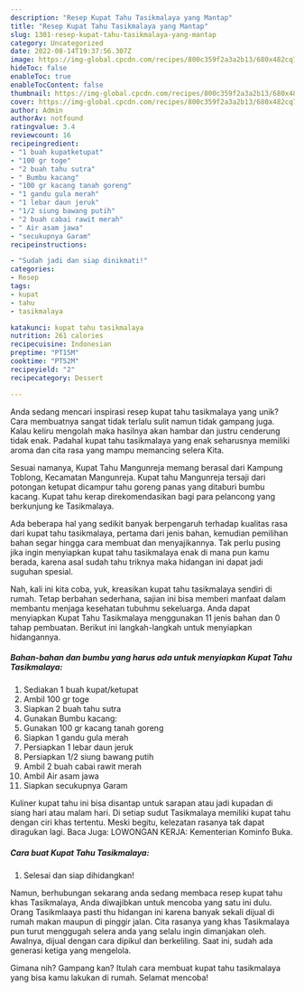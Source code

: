 ```yaml
---
description: "Resep Kupat Tahu Tasikmalaya yang Mantap"
title: "Resep Kupat Tahu Tasikmalaya yang Mantap"
slug: 1301-resep-kupat-tahu-tasikmalaya-yang-mantap
category: Uncategorized
date: 2022-08-14T19:37:56.307Z
image: https://img-global.cpcdn.com/recipes/800c359f2a3a2b13/680x482cq70/kupat-tahu-tasikmalaya-foto-resep-utama.jpg
hideToc: false
enableToc: true
enableTocContent: false
thumbnail: https://img-global.cpcdn.com/recipes/800c359f2a3a2b13/680x482cq70/kupat-tahu-tasikmalaya-foto-resep-utama.jpg
cover: https://img-global.cpcdn.com/recipes/800c359f2a3a2b13/680x482cq70/kupat-tahu-tasikmalaya-foto-resep-utama.jpg
author: Admin
authorAv: notfound
ratingvalue: 3.4
reviewcount: 16
recipeingredient:
- "1 buah kupatketupat"
- "100 gr toge"
- "2 buah tahu sutra"
- " Bumbu kacang"
- "100 gr kacang tanah goreng"
- "1 gandu gula merah"
- "1 lebar daun jeruk"
- "1/2 siung bawang putih"
- "2 buah cabai rawit merah"
- " Air asam jawa"
- "secukupnya Garam"
recipeinstructions:

- "Sudah jadi dan siap dinikmati!"
categories:
- Resep
tags:
- kupat
- tahu
- tasikmalaya

katakunci: kupat tahu tasikmalaya 
nutrition: 261 calories
recipecuisine: Indonesian
preptime: "PT15M"
cooktime: "PT52M"
recipeyield: "2"
recipecategory: Dessert

---
```





Anda sedang mencari inspirasi resep kupat tahu tasikmalaya yang unik? Cara membuatnya sangat tidak terlalu sulit namun tidak gampang juga. Kalau keliru mengolah maka hasilnya akan hambar dan justru cenderung tidak enak. Padahal kupat tahu tasikmalaya yang enak seharusnya memiliki aroma dan cita rasa yang mampu memancing selera Kita.





Sesuai namanya, Kupat Tahu Mangunreja memang berasal dari Kampung Toblong, Kecamatan Mangunreja. Kupat tahu Mangunreja tersaji dari potongan ketupat dicampur tahu goreng panas yang ditaburi bumbu kacang. Kupat tahu kerap direkomendasikan bagi para pelancong yang berkunjung ke Tasikmalaya.

Ada beberapa hal yang sedikit banyak berpengaruh terhadap kualitas rasa dari kupat tahu tasikmalaya, pertama dari jenis bahan, kemudian pemilihan bahan segar hingga cara membuat dan menyajikannya. Tak perlu pusing jika ingin menyiapkan kupat tahu tasikmalaya enak di mana pun kamu berada, karena asal sudah tahu triknya maka hidangan ini dapat jadi suguhan spesial.






Nah, kali ini kita coba, yuk, kreasikan kupat tahu tasikmalaya sendiri di rumah. Tetap berbahan sederhana, sajian ini bisa memberi manfaat dalam membantu menjaga kesehatan tubuhmu sekeluarga. Anda dapat menyiapkan Kupat Tahu Tasikmalaya menggunakan 11 jenis bahan dan 0 tahap pembuatan. Berikut ini langkah-langkah untuk menyiapkan hidangannya.

<!--inarticleads1-->

##### Bahan-bahan dan bumbu yang harus ada untuk menyiapkan Kupat Tahu Tasikmalaya:

1. Sediakan 1 buah kupat/ketupat
1. Ambil 100 gr toge
1. Siapkan 2 buah tahu sutra
1. Gunakan  Bumbu kacang:
1. Gunakan 100 gr kacang tanah goreng
1. Siapkan 1 gandu gula merah
1. Persiapkan 1 lebar daun jeruk
1. Persiapkan 1/2 siung bawang putih
1. Ambil 2 buah cabai rawit merah
1. Ambil  Air asam jawa
1. Siapkan secukupnya Garam


Kuliner kupat tahu ini bisa disantap untuk sarapan atau jadi kupadan di siang hari atau malam hari. Di setiap sudut Tasikmalaya memiliki kupat tahu dengan ciri khas tertentu. Meski begitu, kelezatan rasanya tak dapat diragukan lagi. Baca Juga: LOWONGAN KERJA: Kementerian Kominfo Buka. 

<!--inarticleads2-->

##### Cara buat Kupat Tahu Tasikmalaya:


1. Selesai dan siap dihidangkan!

Namun, berhubungan sekarang anda sedang membaca resep kupat tahu khas Tasikmalaya, Anda diwajibkan untuk mencoba yang satu ini dulu. Orang Tasikmlaaya pasti thu hidangan ini karena banyak sekali dijual di rumah makan maupun di pinggir jalan. Cita rasanya yang khas Tasikmalaya pun turut menggugah selera anda yang selalu ingin dimanjakan oleh. Awalnya, dijual dengan cara dipikul dan berkeliling. Saat ini, sudah ada generasi ketiga yang mengelola. 

Gimana nih? Gampang kan? Itulah cara membuat kupat tahu tasikmalaya yang bisa kamu lakukan di rumah. Selamat mencoba!
